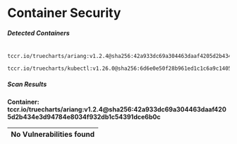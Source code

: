 # Container Security

##### Detected Containers

          tccr.io/truecharts/ariang:v1.2.4@sha256:42a933dc69a304463daaf4205d2b434e3d94784e8034f932db1c54391dce6b0c
          tccr.io/truecharts/kubectl:v1.26.0@sha256:6d6e0e50f28b961ed1c1c6a9c140553238641591fbdc9ac7c1a348636f78c552

##### Scan Results

**Container: tccr.io/truecharts/ariang:v1.2.4@sha256:42a933dc69a304463daaf4205d2b434e3d94784e8034f932db1c54391dce6b0c**



| No Vulnerabilities found         |
|:---------------------------------|

